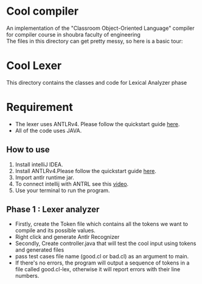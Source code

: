 # Cool compiler 
 An implementation of the "Classroom Object-Oriented Language" compiler for compiler course in shoubra faculty of engineering  
The files in this directory can get pretty messy, so here is a basic tour:
# Cool Lexer

This directory contains the classes and code for Lexical Analyzer phase 
# Requirement 

 - The lexer uses ANTLRv4. Please follow the quickstart guide [here](https://www.antlr.org/).
 - All of the code uses JAVA.

## How to use 

 1. Install intelliJ IDEA.
 2. Install ANTLRv4.Please follow the quickstart guide [here](https://www.antlr.org/).
 3. Import antlr runtime jar.
 4. To connect intellij with ANTRL see this [video](https://www.youtube.com/watch?v=rCFMKUtN7rM&feature=emb_logo).
 5. Use your terminal to run the program.


## **Phase 1 : Lexer analyzer**

-   Firstly, create the Token file which contains all the tokens we want to compile and its possible values.
-   Right click and generate Antlr Recognizer
-   Secondly, Create controller.java that will test the cool input using tokens and generated files
-   pass test cases file name (good.cl or bad.cl) as an argument to main.
-   If there's no errors, the program will output a sequence of tokens in a file called good.cl-lex, otherwise it will report errors with their line numbers.













